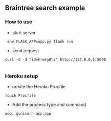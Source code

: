 ## Braintree search example

### How to use
- start server
```
 env FLASK_APP=app.py flask run

```

- send request
```
curl -G -d "id=hrmeg0ts" http://127.0.0.1:5000
 
```

### Heroku setup
- create the Heroku Procfile
```shell
touch Procfile
```
- Add the process type and command
```
web: gunicorn app:app
```
